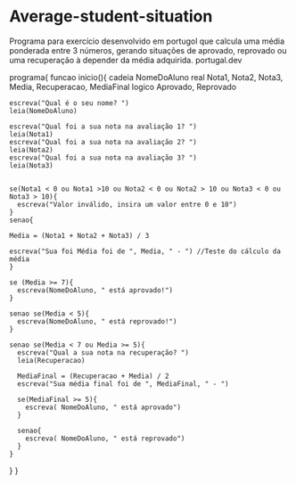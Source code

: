 # Average-student-situation
Programa para exercício desenvolvido em portugol que calcula uma média ponderada entre 3 números, gerando situações de aprovado, reprovado ou uma recuperação à depender da média adquirida.
portugal.dev


programa{
  funcao inicio(){
    cadeia NomeDoAluno
    real Nota1, Nota2, Nota3, Media, Recuperacao, MediaFinal
    logico Aprovado, Reprovado

    escreva("Qual é o seu nome? ")
    leia(NomeDoAluno)

    escreva("Qual foi a sua nota na avaliação 1? ")
    leia(Nota1)
    escreva("Qual foi a sua nota na avaliação 2? ")
    leia(Nota2)
    escreva("Qual foi a sua nota na avaliação 3? ")
    leia(Nota3)


    se(Nota1 < 0 ou Nota1 >10 ou Nota2 < 0 ou Nota2 > 10 ou Nota3 < 0 ou Nota3 > 10){
      escreva("Valor inválido, insira um valor entre 0 e 10")
    }
    senao{

    Media = (Nota1 + Nota2 + Nota3) / 3
    
    escreva("Sua foi Média foi de ", Media, " - ") //Teste do cálculo da média
    }

    se (Media >= 7){
      escreva(NomeDoAluno, " está aprovado!")
    }
    
    senao se(Media < 5){
      escreva(NomeDoAluno, " está reprovado!")
    }
    
    senao se(Media < 7 ou Media >= 5){
      escreva("Qual a sua nota na recuperação? ")
      leia(Recuperacao)

      MediaFinal = (Recuperacao + Media) / 2
      escreva("Sua média final foi de ", MediaFinal, " - ")

      se(MediaFinal >= 5){
        escreva( NomeDoAluno, " está aprovado")
      }

      senao{
        escreva( NomeDoAluno, " está reprovado")
      }
    }
  }
}
